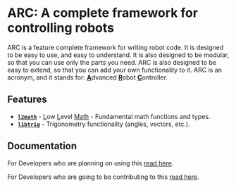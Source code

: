 # ARC: A complete framework for controlling robots

ARC is a feature complete framework for writing robot code. It is designed to be easy to use, and easy to understand. It is also designed to be modular, so that you can use only the parts you need. ARC is also designed to be easy to extend, so that you can add your own functionality to it. ARC is an acronym, and it stands for: <ins>**A**</ins>dvanced <ins>**R**</ins>obot <ins>**C**</ins>ontroller.

## Features

- **[`l2math`](./libs/l2math/)** - <ins>L</ins>ow <ins>L</ins>evel <ins>Math</ins> - Fundamental math functions and types.
- **[`libtrig`](./libs/libtrig/)** - Trigonometry functionality (angles, vectors, etc.).

## Documentation

For Developers who are planning on using this [read here](./docs/GUIDE.md).

For Developers who are going to be contributing to this [read here](./docs/CONTRIBUTING.md).
